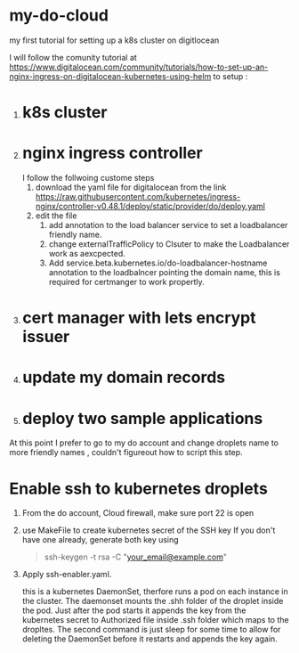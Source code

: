 # my-do-cloud
my first tutorial for setting up a k8s cluster on digitlocean

I will follow the comunity tutorial at https://www.digitalocean.com/community/tutorials/how-to-set-up-an-nginx-ingress-on-digitalocean-kubernetes-using-helm
to setup :
1. # k8s cluster 
1. # nginx ingress controller
    I follow the follwoing custome steps 
    1. download the yaml file for digitalocean from the link https://raw.githubusercontent.com/kubernetes/ingress-nginx/controller-v0.48.1/deploy/static/provider/do/deploy.yaml
    1. edit the file 
        1. add annotation to the load balancer service to set a loadbalancer friendly name.
        1. change externalTrafficPolicy to Clsuter to make the Loadbalancer work as aexcpected.
        1. Add service.beta.kubernetes.io/do-loadbalancer-hostname annotation to the loadbalncer pointing the domain name, this is required for certmanger to work propertly.
1. # cert manager with lets encrypt issuer
1. # update my domain records
1. # deploy two sample applications

At this point I prefer to go to my do account and change droplets name to more friendly names , couldn't figureout how to script this step.
# Enable ssh to kubernetes droplets
1. From the do account, Cloud firewall, make sure port 22 is open 
1. use MakeFile to create kubernetes secret of the SSH key
   If you don't have one already, generate both key using 

    > ssh-keygen -t rsa -C "your_email@example.com"
    
1. Apply ssh-enabler.yaml. 

    this is a kubernetes DaemonSet, therfore runs a pod on each instance in the cluster. The daemonset mounts the .shh folder of the droplet inside the pod. Just after the pod starts it appends the key from the kubernetes secret to Authorized file inside .ssh folder which maps to the dropltes. The second command is just sleep for some time to allow for deleting the DaemonSet before it restarts and appends the key again.

